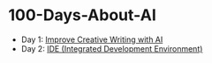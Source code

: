 # 100-Days-About-AI

- Day 1: [Improve Creative Writing with AI](days/day-1.md)
- Day 2: [IDE (Integrated Development Environment)](days/day-2.md)
